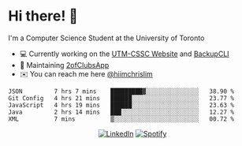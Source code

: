 # Hi there! 👋
I'm a Computer Science Student at the University of Toronto

- 💻 Currently working on the [UTM-CSSC Website](https://github.com/UTM-CSSC) and [BackupCLI](https://github.com/BackupHub/BackupCLI)
- 🔨 Maintaining [2ofClubsApp](https://github.com/2ofClubsApp)
- ✉️ You can reach me here [@hiimchrislim](mailto:hello@hiimchrislim.co)

<!--START_SECTION:waka-->
```text
JSON         7 hrs 7 mins    █████████▓░░░░░░░░░░░░░░░   38.90 % 
Git Config   4 hrs 21 mins   ██████░░░░░░░░░░░░░░░░░░░   23.77 % 
JavaScript   4 hrs 19 mins   ██████░░░░░░░░░░░░░░░░░░░   23.63 % 
Java         2 hrs 14 mins   ███░░░░░░░░░░░░░░░░░░░░░░   12.27 % 
XML          7 mins          ▒░░░░░░░░░░░░░░░░░░░░░░░░   00.72 % 
```
<!--END_SECTION:waka-->

<div align="center">
<a href="https://www.linkedin.com/in/hiimchrislim" target="_blank"><img src="https://img.shields.io/badge/LinkedIn-%230077B5.svg?&style=flat-square&logo=linkedin&logoColor=white" alt="LinkedIn"></a>
<a href="https://open.spotify.com/user/clim1231" target="_blank"><img src="https://img.shields.io/badge/Spotify-%231ED760.svg?&style=flat-square&logo=spotify&logoColor=white" alt="Spotify"></a>

</div>
